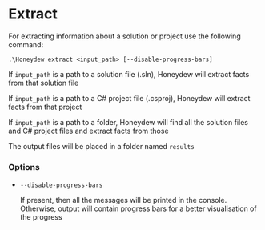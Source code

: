 ﻿# Extract

For extracting information about a solution or project use the following command:

```
.\Honeydew extract <input_path> [--disable-progress-bars]
```

If `input_path` is a path to a solution file (.sln), Honeydew will extract facts from that solution file

If `input_path` is a path to a C# project file (.csproj), Honeydew will extract facts from that project

If `input_path` is a path to a folder, Honeydew will find all the solution files and C# project files and extract facts
from those

The output files will be placed in a folder named `results`

### Options

- `--disable-progress-bars`

  If present, then all the messages will be printed in the console. Otherwise, output will contain progress bars for a
  better visualisation of the progress
